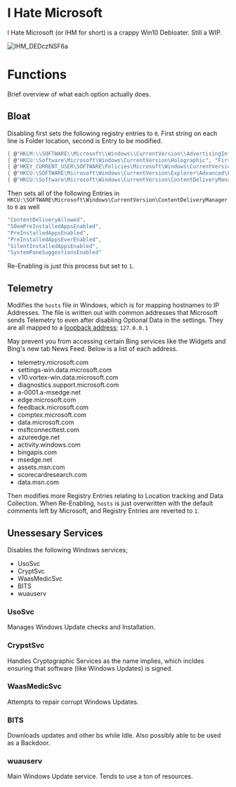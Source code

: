 # I Hate Microsoft

I Hate Microsoft (or IHM for short) is a crappy Win10 Debloater. Still a WIP.

![IHM_DEDczNSF6a](https://github.com/user-attachments/assets/a0143e97-7fc4-4298-8580-a9d2c5b5ec95)

# Functions
Brief overview of what each option actually does.


## Bloat
Disabling first sets the following registry entries to `0`. First string on each line is Folder location, second is Entry to be modified.
```c#
{ @"HKLM:\\SOFTWARE\\Microsoft\\Windows\\CurrentVersion\\AdvertisingInfo", "Enabled"}, // Windows Feedback experience
{ @"HKCU:\Software\Microsoft\Windows\CurrentVersion\Holographic", "FirstRunSucceeded"},// Mixed reality portal uninstallable
{ @"HKEY_CURRENT_USER\SOFTWARE\Policies\Microsoft\Windows\CurrentVersion\PushNotifications", "NoTileApplicationNotification"}, // Disable live tiles
{ @"HKCU:\SOFTWARE\Microsoft\Windows\CurrentVersion\Explorer\Advanced\People", "PeopleBand" }, // People icon in Taskbar
{ @"HKCU:\Software\Microsoft\Windows\CurrentVersion\ContentDeliveryManager", "SystemPaneSuggestionsEnabled" } // Start Reccomendations
```
Then sets all of the following Entries in `HKCU:\SOFTWARE\Microsoft\Windows\CurrentVersion\ContentDeliveryManager` to `0` as well
```c#
"ContentDeliveryAllowed",
"SOemPreInstalledAppsEnabled",
"PreInstalledAppsEnabled",
"PreInstalledAppsEverEnabled",
"SilentInstalledAppsEnabled",
"SystemPaneSuggestionsEnabled"
```

Re-Enabling is just this process but set to `1`.

## Telemetry

Modifies the `hosts` file in Windows, which is for mapping hostnames to IP Addresses. The file is written out with common addresses that Microsoft sends Telemetry to even after disabling Optional Data in the settings. They are all mapped to a [loopback address](https://nordvpn.com/cybersecurity/glossary/loopback-address); `127.0.0.1`

May prevent you from accessing certain Bing services like the Widgets and Bing's new tab News Feed. Below is a list of each address.


- telemetry.microsoft.com
- settings-win.data.microsoft.com
- v10.vortex-win.data.microsoft.com
- diagnostics.support.microsoft.com
- a-0001.a-msedge.net
- edge.microsoft.com
- feedback.microsoft.com
- comptex.microsoft.com
- data.microsoft.com
- msftconnecttest.com
- azureedge.net
- activity.windows.com
- bingapis.com
- msedge.net
- assets.msn.com
- scorecardresearch.com
- data.msn.com

Then modifies more Registry Entries relating to Location tracking and Data Collection. When Re-Enabling, `hosts` is just overwritten with the default comments left by Microsoft, and Registry Entries are reverted to `1`.

## Unessesary Services
Disables the following Windows services;

- UsoSvc
- CryptSvc
- WaasMedicSvc
- BITS
- wuauserv

### UsoSvc
Manages Windows Update checks and Installation.

### CrypstSvc
Handles Cryptographic Services as the name implies, which incldes ensuring that software (like Windows Updates) is signed.

### WaasMedicSvc
Attempts to repair corrupt Windows Updates.

### BITS
Downloads updates and other bs while Idle. Also possibly able to be used as a Backdoor.

### wuauserv
Main Windows Update service. Tends to use a ton of resources.
